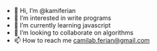 - 👋 Hi, I’m @kamiferian
- 👀 I’m interested in write programs
- 🌱 I’m currently learning javascript
- 💞️ I’m looking to collaborate on algorithms
- 📫 How to reach me camilab.ferian@gmail.com

<!---
kamiferian/kamiferian is a ✨ special ✨ repository because its `README.md` (this file) appears on your GitHub profile.
You can click the Preview link to take a look at your changes.
--->
